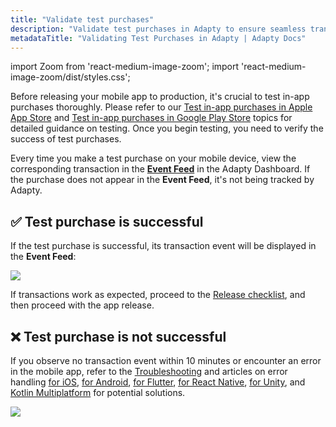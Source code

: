 ```yaml
---
title: "Validate test purchases"
description: "Validate test purchases in Adapty to ensure seamless transactions."
metadataTitle: "Validating Test Purchases in Adapty | Adapty Docs"
---
```


import Zoom from 'react-medium-image-zoom';
import 'react-medium-image-zoom/dist/styles.css';

Before releasing your mobile app to production, it's crucial to test in-app purchases thoroughly. Please refer to our [Test in-app purchases in Apple App Store](testing-purchases-ios) and [Test in-app purchases in Google Play Store](testing-on-android) topics for detailed guidance on testing. Once you begin testing, you need to verify the success of test purchases.

Every time you make a test purchase on your mobile device, view the corresponding transaction in the [**Event Feed**](https://app.adapty.io/event-feed) in the Adapty Dashboard. If the purchase does not appear in the **Event Feed**, it's not being tracked by Adapty. 

## ✅ Test purchase is successful

If the test purchase is successful, its transaction event will be displayed in the **Event Feed**:


<Zoom>
  <img src={require('./img/9ade2d5-event_feed_sandbox.webp').default}
  style={{
    border: '1px solid #727272', /* border width and color */
    width: '700px', /* image width */
    display: 'block', /* for alignment */
    margin: '0 auto' /* center alignment */
  }}
/>
</Zoom>





If transactions work as expected, proceed to the [Release checklist](release-checklist), and then proceed with the app release.

## ❌ Test purchase is not successful

If you observe no transaction event within 10 minutes or encounter an error in the mobile app, refer to the [ Troubleshooting](troubleshooting-test-purchases) and articles on error handling [for iOS](ios-sdk-error-handling), [for Android](android-sdk-error-handling), [for Flutter](error-handling-on-flutter-react-native-unity), [for React Native](react-native-handle-errors.md), [for Unity](unity-handle-errors.md), and [Kotlin Multiplatform](kmp-handle-errors.md) for potential solutions.


<Zoom>
  <img src={require('./img/31a79b2-no_events.webp').default}
  style={{
    border: '1px solid #727272', /* border width and color */
    width: '700px', /* image width */
    display: 'block', /* for alignment */
    margin: '0 auto' /* center alignment */
  }}
/>
</Zoom>


